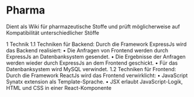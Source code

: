 # Pharma

Dient als Wiki für pharmazeutische Stoffe und prüft möglicherweise auf Kompatibilität unterschiedlicher Stöffe 


1 Technik
1.1 Techniken für Backend:
Durch die Framework ExpressJs wird das Backend realisiert:
• Die Anfragen von Frontend werden durch ExpressJs an Datenbanksystem gesendet.
• Die Ergebnisse der Anfragen werden wieder durch ExpressJs an dem Frontend geschickt.
• Für das Datenbanksystem wird MySQL verwindet.
1.2 Techniken für Frontend:
Durch die Framework ReactJs wird das Frontend verwirklicht:
• JavaScript Synatx extension als Template-Sprache.
• JSX erlaubt JavaScript-Logik, HTML und CSS in einer React-Komponente
